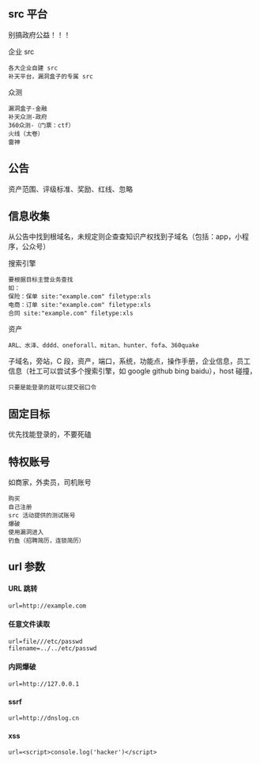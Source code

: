 ## src 平台

别搞政府公益！！！

企业 src

```
各大企业自建 src 
补天平台，漏洞盒子的专属 src
```

众测

```
漏洞盒子-金融
补天众测-政府
360众测-（门票：ctf）
火线（太卷）
雷神
```

## 公告

资产范围、评级标准、奖励、红线、忽略

## 信息收集

从公告中找到根域名，未规定则企查查知识产权找到子域名（包括：app，小程序，公众号）

搜索引擎

```
要根据目标主营业务查找
如：
保险：保单 site:"example.com" filetype:xls
电商：订单 site:"example.com" filetype:xls
合同 site:"example.com" filetype:xls
```

资产

```
ARL、水泽、dddd、oneforall、mitan、hunter、fofa、360quake
```

子域名，旁站，C 段，资产，端口，系统，功能点，操作手册，企业信息，员工信息（社工可以尝试多个搜索引擎，如 google github bing baidu），host 碰撞，

```
只要是能登录的就可以提交弱口令
```

## 固定目标

优先找能登录的，不要死磕

## 特权账号

如商家，外卖员，司机账号

```
购买
自己注册
src 活动提供的测试账号
爆破
使用漏洞进入
钓鱼（招聘简历，连锁简历）
```

## url 参数

#### URL 跳转

```
url=http://example.com
```

#### 任意文件读取

```
url=file///etc/passwd
filename=../../etc/passwd
```

#### 内网爆破

```
url=http://127.0.0.1
```

#### ssrf

```
url=http://dnslog.cn
```

#### xss

```
url=<script>console.log('hacker')</script>
```

